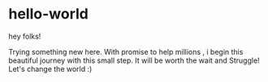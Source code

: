 # hello-world

hey folks!

Trying something new here.
With promise to help millions , i begin this beautiful journey with this small step. It will be worth the wait and Struggle!
Let's change the world :)
